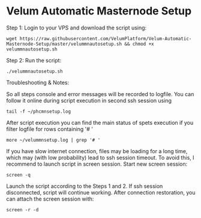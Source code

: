 # Velum Automatic Masternode Setup

Step 1: Login to your VPS and download the script using:
```
wget https://raw.githubusercontent.com/VelumPlatform/Velum-Automatic-Masternode-Setup/master/velummnautosetup.sh && chmod +x velummnautosetup.sh
```
Step 2: Run the script:
```
./velummnautosetup.sh
```

Troubleshooting & Notes:

So all steps console and error messages will be recorded to logfile. You can follow it online during script execution in second ssh session using
```
tail -f ~/phcmnsetup.log
```

After script execution you can find the main status of spets execution if you filter logfile for rows containing '# '
```
more ~/velummnsetup.log | grep '# '
```

If you have slow internet connection, files may be loading for a long time, which may (with low probability) lead to ssh session timeout. To avoid this, I recommend to launch script in screen session. 
Start new screen session:
```
screen -q
```

Launch the script according to the Steps 1 and 2. 
If ssh session disconnected, script will continue working. After connection restoration, you can attach the screen session with:
```
screen -r -d
```

